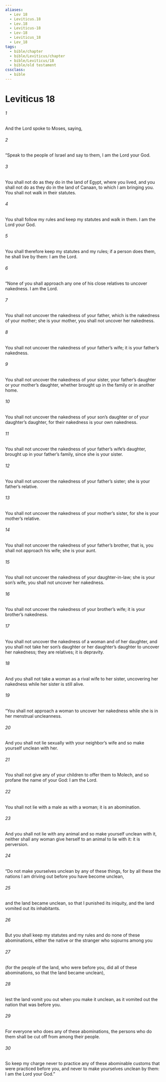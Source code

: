 ```yaml
---
aliases:
  - Lev 18
  - Leviticus.18
  - Lev.18
  - Leviticus-18
  - Lev-18
  - Leviticus_18
  - Lev_18
tags:
  - bible/chapter
  - bible/Leviticus/chapter
  - bible/Leviticus/18
  - bible/old testament
cssclass:
  - bible
---
```


# Leviticus 18

###### 1
And the Lord spoke to Moses, saying,
###### 2
“Speak to the people of Israel and say to them, I am the Lord your God.
###### 3
You shall not do as they do in the land of Egypt, where you lived, and you shall not do as they do in the land of Canaan, to which I am bringing you. You shall not walk in their statutes.
###### 4
You shall follow my rules and keep my statutes and walk in them. I am the Lord your God.
###### 5
You shall therefore keep my statutes and my rules; if a person does them, he shall live by them: I am the Lord.
###### 6
“None of you shall approach any one of his close relatives to uncover nakedness. I am the Lord.
###### 7
You shall not uncover the nakedness of your father, which is the nakedness of your mother; she is your mother, you shall not uncover her nakedness.
###### 8
You shall not uncover the nakedness of your father’s wife; it is your father’s nakedness.
###### 9
You shall not uncover the nakedness of your sister, your father’s daughter or your mother’s daughter, whether brought up in the family or in another home.
###### 10
You shall not uncover the nakedness of your son’s daughter or of your daughter’s daughter, for their nakedness is your own nakedness.
###### 11
You shall not uncover the nakedness of your father’s wife’s daughter, brought up in your father’s family, since she is your sister.
###### 12
You shall not uncover the nakedness of your father’s sister; she is your father’s relative.
###### 13
You shall not uncover the nakedness of your mother’s sister, for she is your mother’s relative.
###### 14
You shall not uncover the nakedness of your father’s brother, that is, you shall not approach his wife; she is your aunt.
###### 15
You shall not uncover the nakedness of your daughter-in-law; she is your son’s wife, you shall not uncover her nakedness.
###### 16
You shall not uncover the nakedness of your brother’s wife; it is your brother’s nakedness.
###### 17
You shall not uncover the nakedness of a woman and of her daughter, and you shall not take her son’s daughter or her daughter’s daughter to uncover her nakedness; they are relatives; it is depravity.
###### 18
And you shall not take a woman as a rival wife to her sister, uncovering her nakedness while her sister is still alive.
###### 19
“You shall not approach a woman to uncover her nakedness while she is in her menstrual uncleanness.
###### 20
And you shall not lie sexually with your neighbor’s wife and so make yourself unclean with her.
###### 21
You shall not give any of your children to offer them to Molech, and so profane the name of your God: I am the Lord.
###### 22
You shall not lie with a male as with a woman; it is an abomination.
###### 23
And you shall not lie with any animal and so make yourself unclean with it, neither shall any woman give herself to an animal to lie with it: it is perversion.
###### 24
“Do not make yourselves unclean by any of these things, for by all these the nations I am driving out before you have become unclean,
###### 25
and the land became unclean, so that I punished its iniquity, and the land vomited out its inhabitants.
###### 26
But you shall keep my statutes and my rules and do none of these abominations, either the native or the stranger who sojourns among you
###### 27
(for the people of the land, who were before you, did all of these abominations, so that the land became unclean),
###### 28
lest the land vomit you out when you make it unclean, as it vomited out the nation that was before you.
###### 29
For everyone who does any of these abominations, the persons who do them shall be cut off from among their people.
###### 30
So keep my charge never to practice any of these abominable customs that were practiced before you, and never to make yourselves unclean by them: I am the Lord your God.”


